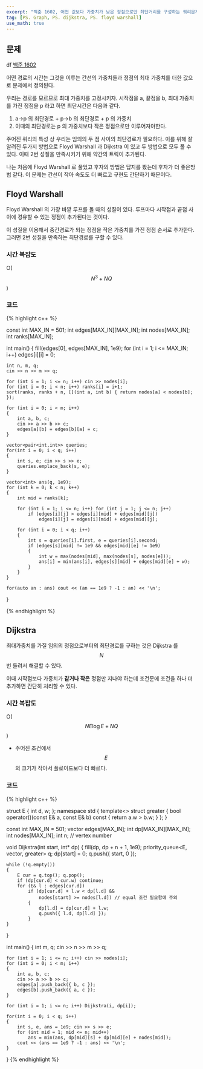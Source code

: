 ```yaml
---
excerpt: "백준 1602, 어떤 값보다 가중치가 낮은 정점으로만 최단거리를 구성하는 쿼리문제"
tag: [PS. Graph, PS. dijkstra, PS. floyd warshall]
use_math: true
---
```


## 문제
df
[백준 1602](https://www.acmicpc.net/problem/1602)

어떤 경로의 시간는 그것을 이루는 간선의 가중치들과 정점의 최대 가중치를 더한 값으로 문제에서 정의된다. 

우리는 경로를 모르므로 최대 가중치를 고정시키자. 시작점을 a, 끝점을 b, 최대 가중치를 가진 정점을 p 라고 하면 최단시간은 다음과 같다.
1. a->p 의 최단경로 + p->b 의 최단경로 + p 의 가중치
2. 이때의 최단경로는 p 의 가중치보다 작은 정점으로만 이루어져야한다.

주어진 쿼리의 특성 상 우리는 임의의 두 점 사이의 최단경로가 필요하다. 이를 위해 잘 알려진 두가지 방법으로 Floyd Warshall 과 Dijkstra 이 있고 두 방법으로 모두 풀 수 있다. 이때 2번 성질을 만족시키기 위해 약간의 트릭이 추가된다.

나는 처음에 Floyd Warshall 로 풀었고 후자의 방법은 답지를 봤는데 후자가 더 좋은방법 같다. 이 문제는 간선이 작아 속도도 더 빠르고 구현도 간단하기 때문이다.



## Floyd Warshall

Floyd Warshall 의 가장 바깥 루프를 돌 때의 성질이 있다. 루프마다 시작점과 끝점 사이에 경유할 수 있는 정점이 추가된다는 것이다.

이 성질을 이용해서 중간경로가 되는 정점을 작은 가중치를 가진 정점 순서로 추가한다. 그러면 2번 성질을 만족하는 최단경로를 구할 수 있다.

### 시간 복잡도

O($$N^3 + NQ$$)

### 코드

{% highlight c++ %}

const int MAX_IN = 501;
int edges[MAX_IN][MAX_IN];
int nodes[MAX_IN];
int ranks[MAX_IN];

int main()
{
	fill(edges[0], edges[MAX_IN], 1e9);
	for (int i = 1; i <= MAX_IN; i++) edges[i][i] = 0;

	int n, m, q;
	cin >> n >> m >> q;

	for (int i = 1; i <= n; i++) cin >> nodes[i];
	for (int i = 0; i < n; i++) ranks[i] = i+1;
	sort(ranks, ranks + n, [](int a, int b) { return nodes[a] < nodes[b]; });

	for (int i = 0; i < m; i++)
	{
		int a, b, c;
		cin >> a >> b >> c;
		edges[a][b] = edges[b][a] = c;
	}

	vector<pair<int,int>> queries;
	for(int i = 0; i < q; i++)
	{
		int s, e; cin >> s >> e;
		queries.emplace_back(s, e);
	}

	vector<int> ans(q, 1e9);
	for (int k = 0; k < n; k++)
	{
		int mid = ranks[k];

		for (int i = 1; i <= n; i++) for (int j = 1; j <= n; j++)
			if (edges[i][j] > edges[i][mid] + edges[mid][j])
				edges[i][j] = edges[i][mid] + edges[mid][j];

		for (int i = 0; i < q; i++)
		{
			int s = queries[i].first, e = queries[i].second;
			if (edges[s][mid] != 1e9 && edges[mid][e] != 1e9)
			{
				int w = max(nodes[mid], max(nodes[s], nodes[e]));
				ans[i] = min(ans[i], edges[s][mid] + edges[mid][e] + w);
			}
		}
	}

	for(auto an : ans) cout << (an == 1e9 ? -1 : an) << '\n';
}

{% endhighlight %}





## Dijkstra

최대가중치를 가질 임의의 정점으로부터의 최단경로를 구하는 것은 Dijkstra 를 $$N$$ 번 돌려서 해결할 수 있다. 

이때 시작점보다 가중치가 __같거나 작은__ 정점만 지나야 하는데 조건문에 조건을 하나 더 추가하면 간단히 처리할 수 있다. 


### 시간 복잡도

O($$NE\log{E} + NQ$$)
+ 주어진 조건에서 $$E$$ 의 크기가 작아서 플로이드보다 더 빠르다.

### 코드

{% highlight c++ %}

struct E { int d, w; };
namespace std {
	template<> struct greater<E> {
		bool operator()(const E& a, const E& b) const { return a.w > b.w; }
	};
}

const int MAX_IN = 501;
vector<E> edges[MAX_IN];
int dp[MAX_IN][MAX_IN];
int nodes[MAX_IN];
int n; // vertex number

void Dijkstra(int start, int* dp)
{
	fill(dp, dp + n + 1, 1e9);
	priority_queue<E, vector<E>, greater<E>> q;
	dp[start] = 0; q.push({ start, 0 });

	while (!q.empty())
	{
		E cur = q.top(); q.pop();
		if (dp[cur.d] < cur.w) continue;
		for (E& l : edges[cur.d])
			if (dp[cur.d] + l.w < dp[l.d] && 
				nodes[start] >= nodes[l.d]) // equal 조건 필요함에 주의
			{
				dp[l.d] = dp[cur.d] + l.w;
				q.push({ l.d, dp[l.d] });
			}
	}
}

int main()
{
	int m, q;
	cin >> n >> m >> q;

	for (int i = 1; i <= n; i++) cin >> nodes[i];
	for (int i = 0; i < m; i++)
	{
		int a, b, c;
		cin >> a >> b >> c;
		edges[a].push_back({ b, c });
		edges[b].push_back({ a, c });
	}

	for (int i = 1; i <= n; i++) Dijkstra(i, dp[i]);

	for(int i = 0; i < q; i++)
	{
		int s, e, ans = 1e9; cin >> s >> e;
		for (int mid = 1; mid <= n; mid++)
			ans = min(ans, dp[mid][s] + dp[mid][e] + nodes[mid]);
		cout << (ans == 1e9 ? -1 : ans) << '\n';
	}
}
{% endhighlight %}